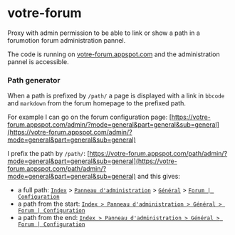 # votre-forum

Proxy with admin permission to be able to link or show a path in a forumotion forum administration pannel.

The code is running on [votre-forum.appspot.com](https://votre-forum.appspot.com) and the administration pannel is accessible.

### Path generator

When a path is prefixed by `/path/` a page is displayed with a link in `bbcode` and `markdown` from the forum homepage to the prefixed path.

For example I can go on the forum configuration page:
  [https://votre-forum.appspot.com/admin/?mode=general&part=general&sub=general](https://votre-forum.appspot.com/admin/?mode=general&part=general&sub=general)

I prefix the path by `/path/`:
  [https://votre-forum.appspot.com/path/admin/?mode=general&part=general&sub=general](https://votre-forum.appspot.com/path/admin/?mode=general&part=general&sub=general) and this gives:

  - a full path: [`Index`](http://votre-forum.appspot.com/#/admin/,&part=general,&mode=general&sub=general) > [`Panneau d'administration`](http://votre-forum.appspot.com/admin/#&part=general,&mode=general&sub=general) > [`Général`](http://votre-forum.appspot.com/admin/?part=general#&mode=general&sub=general) > [`Forum | Configuration`](http://votre-forum.appspot.com/admin/?mode=general&part=general&sub=general)
  - a path from the start: [`Index > Panneau d'administration > Général > Forum | Configuration`](http://votre-forum.appspot.com/#/admin/,&part=general,&mode=general&sub=general)
  - a path from the end: [`Index > Panneau d'administration > Général > Forum | Configuration`](http://votre-forum.appspot.com/admin/?mode=general&part=general&sub=general)
